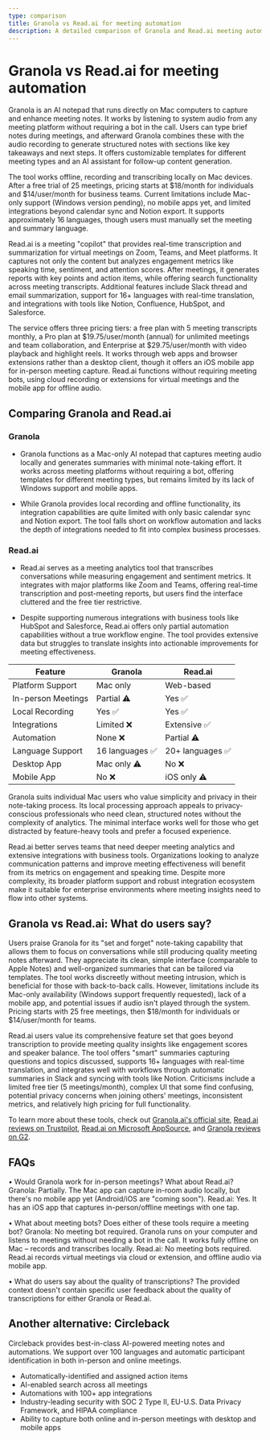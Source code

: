 ```yaml
---
type: comparison
title: Granola vs Read.ai for meeting automation
description: A detailed comparison of Granola and Read.ai meeting automation tools, exploring their features, pricing, platform support, and user feedback to help you choose the right solution for your needs.
---
```


# Granola vs Read.ai for meeting automation

Granola is an AI notepad that runs directly on Mac computers to capture and enhance meeting notes. It works by listening to system audio from any meeting platform without requiring a bot in the call. Users can type brief notes during meetings, and afterward Granola combines these with the audio recording to generate structured notes with sections like key takeaways and next steps. It offers customizable templates for different meeting types and an AI assistant for follow-up content generation.

The tool works offline, recording and transcribing locally on Mac devices. After a free trial of 25 meetings, pricing starts at $18/month for individuals and $14/user/month for business teams. Current limitations include Mac-only support (Windows version pending), no mobile apps yet, and limited integrations beyond calendar sync and Notion export. It supports approximately 16 languages, though users must manually set the meeting and summary language.

Read.ai is a meeting "copilot" that provides real-time transcription and summarization for virtual meetings on Zoom, Teams, and Meet platforms. It captures not only the content but analyzes engagement metrics like speaking time, sentiment, and attention scores. After meetings, it generates reports with key points and action items, while offering search functionality across meeting transcripts. Additional features include Slack thread and email summarization, support for 16+ languages with real-time translation, and integrations with tools like Notion, Confluence, HubSpot, and Salesforce.

The service offers three pricing tiers: a free plan with 5 meeting transcripts monthly, a Pro plan at $19.75/user/month (annual) for unlimited meetings and team collaboration, and Enterprise at $29.75/user/month with video playback and highlight reels. It works through web apps and browser extensions rather than a desktop client, though it offers an iOS mobile app for in-person meeting capture. Read.ai functions without requiring meeting bots, using cloud recording or extensions for virtual meetings and the mobile app for offline audio.

## Comparing Granola and Read.ai

### Granola

* Granola functions as a Mac-only AI notepad that captures meeting audio locally and generates summaries with minimal note-taking effort. It works across meeting platforms without requiring a bot, offering templates for different meeting types, but remains limited by its lack of Windows support and mobile apps.

* While Granola provides local recording and offline functionality, its integration capabilities are quite limited with only basic calendar sync and Notion export. The tool falls short on workflow automation and lacks the depth of integrations needed to fit into complex business processes.

### Read.ai

* Read.ai serves as a meeting analytics tool that transcribes conversations while measuring engagement and sentiment metrics. It integrates with major platforms like Zoom and Teams, offering real-time transcription and post-meeting reports, but users find the interface cluttered and the free tier restrictive.

* Despite supporting numerous integrations with business tools like HubSpot and Salesforce, Read.ai offers only partial automation capabilities without a true workflow engine. The tool provides extensive data but struggles to translate insights into actionable improvements for meeting effectiveness.

| Feature | Granola | Read.ai |
|---------|---------|---------|
| Platform Support | Mac only | Web-based |
| In-person Meetings | Partial ⚠️ | Yes ✅ |
| Local Recording | Yes ✅ | Yes ✅ |
| Integrations | Limited ❌ | Extensive ✅ |
| Automation | None ❌ | Partial ⚠️ |
| Language Support | 16 languages ✅ | 20+ languages ✅ |
| Desktop App | Mac only ⚠️ | No ❌ |
| Mobile App | No ❌ | iOS only ⚠️ |

Granola suits individual Mac users who value simplicity and privacy in their note-taking process. Its local processing approach appeals to privacy-conscious professionals who need clean, structured notes without the complexity of analytics. The minimal interface works well for those who get distracted by feature-heavy tools and prefer a focused experience.

Read.ai better serves teams that need deeper meeting analytics and extensive integrations with business tools. Organizations looking to analyze communication patterns and improve meeting effectiveness will benefit from its metrics on engagement and speaking time. Despite more complexity, its broader platform support and robust integration ecosystem make it suitable for enterprise environments where meeting insights need to flow into other systems.

## Granola vs Read.ai: What do users say?

Users praise Granola for its "set and forget" note-taking capability that allows them to focus on conversations while still producing quality meeting notes afterward. They appreciate its clean, simple interface (comparable to Apple Notes) and well-organized summaries that can be tailored via templates. The tool works discreetly without meeting intrusion, which is beneficial for those with back-to-back calls. However, limitations include its Mac-only availability (Windows support frequently requested), lack of a mobile app, and potential issues if audio isn't played through the system. Pricing starts with 25 free meetings, then $18/month for individuals or $14/user/month for teams.

Read.ai users value its comprehensive feature set that goes beyond transcription to provide meeting quality insights like engagement scores and speaker balance. The tool offers "smart" summaries capturing questions and topics discussed, supports 16+ languages with real-time translation, and integrates well with workflows through automatic summaries in Slack and syncing with tools like Notion. Criticisms include a limited free tier (5 meetings/month), complex UI that some find confusing, potential privacy concerns when joining others' meetings, inconsistent metrics, and relatively high pricing for full functionality.

To learn more about these tools, check out [Granola.ai's official site](https://granola.ai), [Read.ai reviews on Trustpilot](https://www.trustpilot.com/review/read.ai), [Read.ai on Microsoft AppSource](https://appsource.microsoft.com/en-us/product/office/WA200003896?tab=Reviews), and [Granola reviews on G2](https://www.g2.com/products/granola/reviews).

## FAQs 
• Would Granola work for in-person meetings? What about Read.ai?
Granola: Partially. The Mac app can capture in-room audio locally, but there's no mobile app yet (Android/iOS are "coming soon").
Read.ai: Yes. It has an iOS app that captures in-person/offline meetings with one tap.

• What about meeting bots? Does either of these tools require a meeting bot?
Granola: No meeting bot required. Granola runs on your computer and listens to meetings without needing a bot in the call. It works fully offline on Mac – records and transcribes locally.
Read.ai: No meeting bots required. Read.ai records virtual meetings via cloud or extension, and offline audio via mobile app.

• What do users say about the quality of transcriptions?
The provided context doesn't contain specific user feedback about the quality of transcriptions for either Granola or Read.ai.

## Another alternative: Circleback
Circleback provides best-in-class AI-powered meeting notes and automations. We support over 100 languages and automatic participant identification in both in-person and online meetings.
* Automatically-identified and assigned action items
* AI-enabled search across all meetings
* Automations with 100+ app integrations
* Industry-leading security with SOC 2 Type II, EU-U.S. Data Privacy Framework, and HIPAA compliance
* Ability to capture both online and in-person meetings with desktop and mobile apps